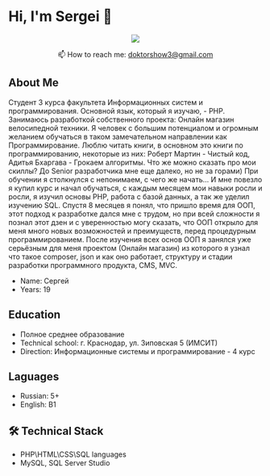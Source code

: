 # Hi, I'm Sergei 👋
<p align='center'>
</p>

<p align='center'>
   <a href="https://t.me/Sergei_radushinskiy">
       <img src="https://img.shields.io/badge/Telegram-2CA5E0?style=for-the-badge&logo=telegram&logoColor=white"/>
   </a>
<p align='center'>
   📫 How to reach me: <a href='mailto:roman.beskrovnyy@gmail.com'>doktorshow3@gmail.com</a>
</p>

## About Me <br>
Cтудент 3 курса факультета Информационных систем и программирования. Основной язык, который я изучаю, - PHP. Занимаюсь разработкой собственного проекта: Онлайн магазин велосипедной техники. Я человек с большим потенциалом и огромным желанием обучаться в таком
замечательном направлении как Программирование. Люблю читать книги, в основном это книги по программированию, некоторые из них: Роберт Мартин - Чистый код, Адитья Бхаргава - Грокаем алгоритмы. Что же можно сказать про мои скиллы? До Senior разработчика мне еще далеко, но не за горами) При обучении я столкнулся с непонимаем, с чего же начать... И мне повезло я купил курс и начал обучаться, с каждым месяцем мои навыки росли и росли, я изучил основы PHP, работа с базой данных, а так же уделил изучению SQL. Спустя 8 месяцев я понял, что пришло время для ООП, этот подход к разработке дался мне с трудом, но при всей сложности я познал этот дзен и с уверенностью могу сказать, что ООП открыло для меня много новых возможностей и преимуществ, перед процедурным программированием. После изучения всех основ ООП я занялся уже серьёзным для меня проектом (Онлайн магазин) из которого я узнал что такое composer, json и как оно работает, структуру и стадии разработки программного продукта, CMS, MVC.
* Name: Сергей <br>
* Years: 19

## Education <br>
* Полное среднее образование <br>
* Technical school: г. Краснодар, ул. Зиповская 5 (ИМСИТ) <br>
* Direction: Информационные системы и программирование - 4 курс

## Laguages <br>
* Russian: 5+ <br>
* English: B1

## 🛠 Technical Stack <br>
*   PHP\HTML\CSS\SQL languages <br>
*   MySQL, SQL Server Studio
